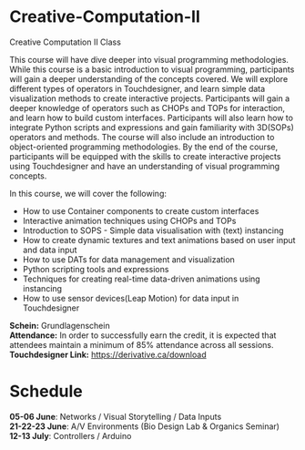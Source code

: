 # Creative-Computation-II
Creative Computation II Class

This course will have dive deeper into visual programming methodologies. While this course is a basic introduction to visual programming, participants will gain a deeper understanding of the concepts covered. We will explore different types of operators in Touchdesigner, and learn simple data visualization methods to create interactive projects. Participants will gain a deeper knowledge of operators such as CHOPs and TOPs for interaction, and learn how to build custom interfaces. Participants will also learn how to integrate Python scripts and expressions and gain familiarity with 3D(SOPs) operators and methods. The course will also include an introduction to object-oriented programming methodologies. By the end of the course, participants will be equipped with the skills to create interactive projects using Touchdesigner and have an understanding of visual programming concepts.


In this course, we will cover the following:
- How to use Container components to create custom interfaces
- Interactive animation techniques using CHOPs and TOPs
- Introduction to SOPS - Simple data visualisation with (text) instancing
- How to create dynamic textures and text animations based on user input and data input
- How to use DATs for data management and visualization
- Python scripting tools and expressions
- Techniques for creating real-time data-driven animations using instancing
- How to use sensor devices(Leap Motion) for data input in Touchdesigner

__Schein:__ Grundlagenschein <br />
__Attendance:__ In order to successfully earn the credit, it is expected that attendees maintain a minimum of 85% attendance across all sessions. <br />
__Touchdesigner Link:__ https://derivative.ca/download

# Schedule
__05-06 June__: Networks / Visual Storytelling / Data Inputs  <br />
__21-22-23 June__: A/V Environments (Bio Design Lab & Organics Seminar)  <br />
__12-13 July__: Controllers / Arduino  <br />
